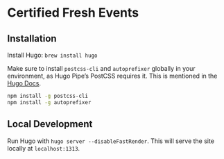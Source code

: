 # Certified Fresh Events

## Installation

Install Hugo: `brew install hugo`

Make sure to install `postcss-cli` and `autoprefixer` globally in your environment, as Hugo Pipe’s PostCSS requires it. This is mentioned in the [Hugo Docs](https://gohugo.io/hugo-pipes/postcss/).

```bash
npm install -g postcss-cli
npm install -g autoprefixer
```

## Local Development

Run Hugo with `hugo server --disableFastRender`. This will serve the site locally at `localhost:1313`.

